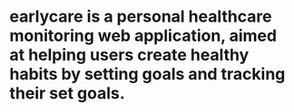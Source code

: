 # earlycare is a personal healthcare monitoring web application, aimed at helping users create healthy habits by setting goals and tracking their set goals.
